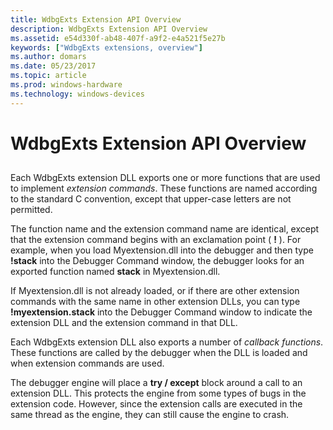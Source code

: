 ```yaml
---
title: WdbgExts Extension API Overview
description: WdbgExts Extension API Overview
ms.assetid: e54d330f-ab48-407f-a9f2-e4a521f5e27b
keywords: ["WdbgExts extensions, overview"]
ms.author: domars
ms.date: 05/23/2017
ms.topic: article
ms.prod: windows-hardware
ms.technology: windows-devices
---
```


# WdbgExts Extension API Overview


## <span id="ddk_wdbgexts_extension_api_overview_dbwx"></span><span id="DDK_WDBGEXTS_EXTENSION_API_OVERVIEW_DBWX"></span>


Each WdbgExts extension DLL exports one or more functions that are used to implement *extension commands*. These functions are named according to the standard C convention, except that upper-case letters are not permitted.

The function name and the extension command name are identical, except that the extension command begins with an exclamation point ( **!** ). For example, when you load Myextension.dll into the debugger and then type **!stack** into the Debugger Command window, the debugger looks for an exported function named **stack** in Myextension.dll.

If Myextension.dll is not already loaded, or if there are other extension commands with the same name in other extension DLLs, you can type **!myextension.stack** into the Debugger Command window to indicate the extension DLL and the extension command in that DLL.

Each WdbgExts extension DLL also exports a number of *callback functions*. These functions are called by the debugger when the DLL is loaded and when extension commands are used.

The debugger engine will place a **try / except** block around a call to an extension DLL. This protects the engine from some types of bugs in the extension code. However, since the extension calls are executed in the same thread as the engine, they can still cause the engine to crash.

 

 





